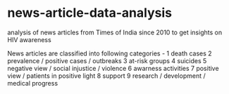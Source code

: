 # news-article-data-analysis
analysis of news articles from Times of India since 2010 to get insights on HIV awareness 

News articles are classified into following categories -
1	death cases
2	prevalence / positive cases / outbreaks
3	at-risk groups
4	suicides
5	negative view / social injustice / violence
6	awarness activities
7	positive view / patients in positive light
8	support
9	research / development / medical progress
